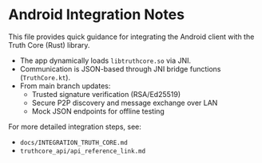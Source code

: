 # Android Integration Notes

This file provides quick guidance for integrating the Android client with the Truth Core (Rust) library.

- The app dynamically loads `libtruthcore.so` via JNI.
- Communication is JSON-based through JNI bridge functions (`TruthCore.kt`).
- From main branch updates:
  - Trusted signature verification (RSA/Ed25519)
  - Secure P2P discovery and message exchange over LAN
  - Mock JSON endpoints for offline testing

For more detailed integration steps, see:
- `docs/INTEGRATION_TRUTH_CORE.md`
- `truthcore_api/api_reference_link.md`
